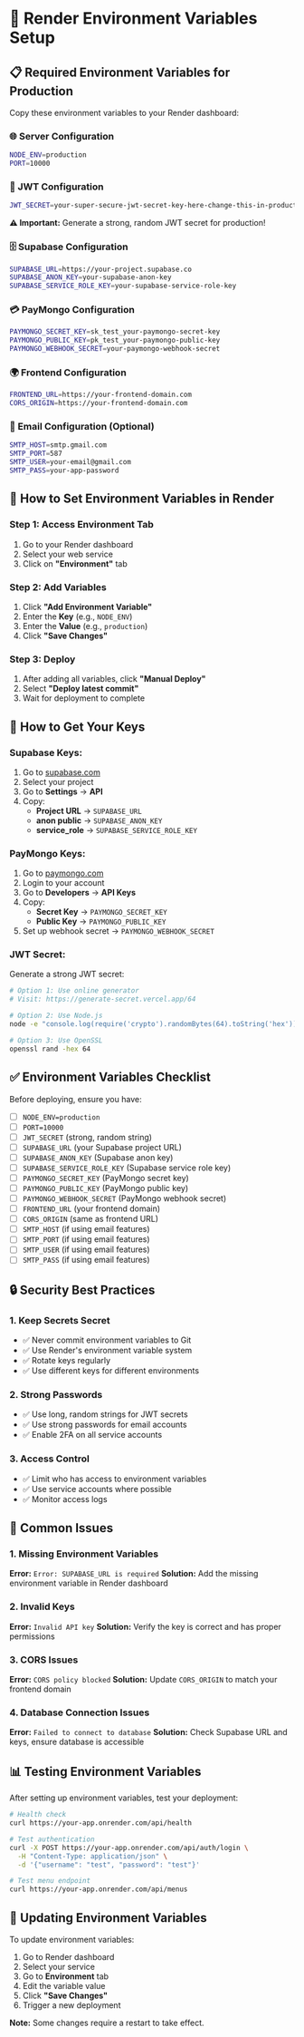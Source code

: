 # 🔐 Render Environment Variables Setup

## **📋 Required Environment Variables for Production**

Copy these environment variables to your Render dashboard:

### **🌐 Server Configuration**
```bash
NODE_ENV=production
PORT=10000
```

### **🔑 JWT Configuration**
```bash
JWT_SECRET=your-super-secure-jwt-secret-key-here-change-this-in-production
```
**⚠️ Important:** Generate a strong, random JWT secret for production!

### **🗄️ Supabase Configuration**
```bash
SUPABASE_URL=https://your-project.supabase.co
SUPABASE_ANON_KEY=your-supabase-anon-key
SUPABASE_SERVICE_ROLE_KEY=your-supabase-service-role-key
```

### **💳 PayMongo Configuration**
```bash
PAYMONGO_SECRET_KEY=sk_test_your-paymongo-secret-key
PAYMONGO_PUBLIC_KEY=pk_test_your-paymongo-public-key
PAYMONGO_WEBHOOK_SECRET=your-paymongo-webhook-secret
```

### **🌍 Frontend Configuration**
```bash
FRONTEND_URL=https://your-frontend-domain.com
CORS_ORIGIN=https://your-frontend-domain.com
```

### **📧 Email Configuration (Optional)**
```bash
SMTP_HOST=smtp.gmail.com
SMTP_PORT=587
SMTP_USER=your-email@gmail.com
SMTP_PASS=your-app-password
```

## **🔧 How to Set Environment Variables in Render**

### **Step 1: Access Environment Tab**
1. Go to your Render dashboard
2. Select your web service
3. Click on **"Environment"** tab

### **Step 2: Add Variables**
1. Click **"Add Environment Variable"**
2. Enter the **Key** (e.g., `NODE_ENV`)
3. Enter the **Value** (e.g., `production`)
4. Click **"Save Changes"**

### **Step 3: Deploy**
1. After adding all variables, click **"Manual Deploy"**
2. Select **"Deploy latest commit"**
3. Wait for deployment to complete

## **🔑 How to Get Your Keys**

### **Supabase Keys:**
1. Go to [supabase.com](https://supabase.com)
2. Select your project
3. Go to **Settings** → **API**
4. Copy:
   - **Project URL** → `SUPABASE_URL`
   - **anon public** → `SUPABASE_ANON_KEY`
   - **service_role** → `SUPABASE_SERVICE_ROLE_KEY`

### **PayMongo Keys:**
1. Go to [paymongo.com](https://paymongo.com)
2. Login to your account
3. Go to **Developers** → **API Keys**
4. Copy:
   - **Secret Key** → `PAYMONGO_SECRET_KEY`
   - **Public Key** → `PAYMONGO_PUBLIC_KEY`
5. Set up webhook secret → `PAYMONGO_WEBHOOK_SECRET`

### **JWT Secret:**
Generate a strong JWT secret:
```bash
# Option 1: Use online generator
# Visit: https://generate-secret.vercel.app/64

# Option 2: Use Node.js
node -e "console.log(require('crypto').randomBytes(64).toString('hex'))"

# Option 3: Use OpenSSL
openssl rand -hex 64
```

## **✅ Environment Variables Checklist**

Before deploying, ensure you have:

- [ ] `NODE_ENV=production`
- [ ] `PORT=10000`
- [ ] `JWT_SECRET` (strong, random string)
- [ ] `SUPABASE_URL` (your Supabase project URL)
- [ ] `SUPABASE_ANON_KEY` (Supabase anon key)
- [ ] `SUPABASE_SERVICE_ROLE_KEY` (Supabase service role key)
- [ ] `PAYMONGO_SECRET_KEY` (PayMongo secret key)
- [ ] `PAYMONGO_PUBLIC_KEY` (PayMongo public key)
- [ ] `PAYMONGO_WEBHOOK_SECRET` (PayMongo webhook secret)
- [ ] `FRONTEND_URL` (your frontend domain)
- [ ] `CORS_ORIGIN` (same as frontend URL)
- [ ] `SMTP_HOST` (if using email features)
- [ ] `SMTP_PORT` (if using email features)
- [ ] `SMTP_USER` (if using email features)
- [ ] `SMTP_PASS` (if using email features)

## **🔒 Security Best Practices**

### **1. Keep Secrets Secret**
- ✅ Never commit environment variables to Git
- ✅ Use Render's environment variable system
- ✅ Rotate keys regularly
- ✅ Use different keys for different environments

### **2. Strong Passwords**
- ✅ Use long, random strings for JWT secrets
- ✅ Use strong passwords for email accounts
- ✅ Enable 2FA on all service accounts

### **3. Access Control**
- ✅ Limit who has access to environment variables
- ✅ Use service accounts where possible
- ✅ Monitor access logs

## **🚨 Common Issues**

### **1. Missing Environment Variables**
**Error:** `Error: SUPABASE_URL is required`
**Solution:** Add the missing environment variable in Render dashboard

### **2. Invalid Keys**
**Error:** `Invalid API key`
**Solution:** Verify the key is correct and has proper permissions

### **3. CORS Issues**
**Error:** `CORS policy blocked`
**Solution:** Update `CORS_ORIGIN` to match your frontend domain

### **4. Database Connection Issues**
**Error:** `Failed to connect to database`
**Solution:** Check Supabase URL and keys, ensure database is accessible

## **📊 Testing Environment Variables**

After setting up environment variables, test your deployment:

```bash
# Health check
curl https://your-app.onrender.com/api/health

# Test authentication
curl -X POST https://your-app.onrender.com/api/auth/login \
  -H "Content-Type: application/json" \
  -d '{"username": "test", "password": "test"}'

# Test menu endpoint
curl https://your-app.onrender.com/api/menus
```

## **🔄 Updating Environment Variables**

To update environment variables:

1. Go to Render dashboard
2. Select your service
3. Go to **Environment** tab
4. Edit the variable value
5. Click **"Save Changes"**
6. Trigger a new deployment

**Note:** Some changes require a restart to take effect.
